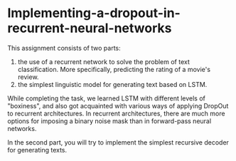 # Implementing-a-dropout-in-recurrent-neural-networks
This assignment consists of two parts:  
1) the use of a recurrent network to solve the problem of text classification. More specifically, predicting the rating of a movie's review. 
2) the simplest linguistic model for generating text based on LSTM.  


  While completing the task, we learned LSTM with different levels of "boxiness", and also got acquainted with various ways of applying DropOut to recurrent architectures. In recurrent architectures, there are much more options for imposing a binary noise mask than in forward-pass neural networks. 
  
  In the second part, you will try to implement the simplest recursive decoder for generating texts.
